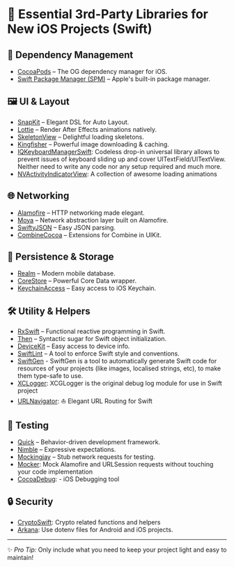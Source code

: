 # 📱 Essential 3rd-Party Libraries for New iOS Projects (Swift)

## 🔧 Dependency Management
- [CocoaPods](https://cocoapods.org/) – The OG dependency manager for iOS.
- [Swift Package Manager (SPM)](https://swift.org/package-manager/) – Apple's built-in package manager.

## 🖼 UI & Layout
- [SnapKit](https://github.com/SnapKit/SnapKit) – Elegant DSL for Auto Layout.
- [Lottie](https://github.com/airbnb/lottie-ios) – Render After Effects animations natively.
- [SkeletonView](https://github.com/Juanpe/SkeletonView) – Delightful loading skeletons.
- [Kingfisher](https://github.com/onevcat/Kingfisher) – Powerful image downloading & caching.
- [IQKeyboardManagerSwift](https://github.com/hackiftekhar/IQKeyboardManager): Codeless drop-in universal library allows to prevent issues of keyboard sliding up and cover UITextField/UITextView. Neither need to write any code nor any setup required and much more.
- [NVActivityIndicatorView](https://github.com/ninjaprox/NVActivityIndicatorView): A collection of awesome loading animations

## 🌐 Networking
- [Alamofire](https://github.com/Alamofire/Alamofire) – HTTP networking made elegant.
- [Moya](https://github.com/Moya/Moya) – Network abstraction layer built on Alamofire.
- [SwiftyJSON](https://github.com/SwiftyJSON/SwiftyJSON) – Easy JSON parsing.
- [CombineCocoa](https://github.com/CombineCommunity/CombineCocoa) – Extensions for Combine in UIKit.

## 💾 Persistence & Storage
- [Realm](https://github.com/realm/realm-cocoa) – Modern mobile database.
- [CoreStore](https://github.com/JohnEstropia/CoreStore) – Powerful Core Data wrapper.
- [KeychainAccess](https://github.com/kishikawakatsumi/KeychainAccess) – Easy access to iOS Keychain.

## 🛠 Utility & Helpers
- [RxSwift](https://github.com/ReactiveX/RxSwift) – Functional reactive programming in Swift.
- [Then](https://github.com/devxoul/Then) – Syntactic sugar for Swift object initialization.
- [DeviceKit](https://github.com/devicekit/DeviceKit) – Easy access to device info.
- [SwiftLint](https://github.com/realm/SwiftLint) – A tool to enforce Swift style and conventions.
- [SwiftGen](https://github.com/SwiftGen/SwiftGen) - SwiftGen is a tool to automatically generate Swift code for resources of your projects (like images, localised strings, etc), to make them type-safe to use.
- [XCLogger](https://github.com/DaveWoodCom/XCGLogger): XCGLogger is the original debug log module for use in Swift project
- [URLNavigator](https://github.com/devxoul/URLNavigator): ⛵️ Elegant URL Routing for Swift


## 🧪 Testing
- [Quick](https://github.com/Quick/Quick) – Behavior-driven development framework.
- [Nimble](https://github.com/Quick/Nimble) – Expressive expectations.
- [Mockingjay](https://github.com/kylef/Mockingjay) – Stub network requests for testing.
- [Mocker](https://github.com/WeTransfer/Mocker): Mock Alamofire and URLSession requests without touching your code implementation
- [CocoaDebug](https://github.com/acumenrev/CocoaDebug): - iOS Debugging tool

## 🔒 Security
- [CryptoSwift](https://github.com/krzyzanowskim/CryptoSwift): Crypto related functions and helpers
- [Arkana](https://github.com/rogerluan/arkana):  Use dotenv files for Android and iOS projects.


---

✨ *Pro Tip:* Only include what you need to keep your project light and easy to maintain!

